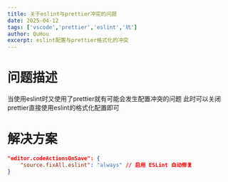 ```yaml
---
title: 关于eslint与prettier冲突的问题
date: 2025-04-12
tags: ['vscode','prettier','eslint','坑']
author: QuHou
excerpt: eslint配置与prettier格式化的冲突
---
```


# 问题描述
当使用eslint时又使用了prettier就有可能会发生配置冲突的问题
此时可以关闭prettier直接使用eslint的格式化配置即可
# 解决方案
``` json
"editor.codeActionsOnSave": {
    "source.fixAll.eslint": "always" // 启用 ESLint 自动修复
}
```
